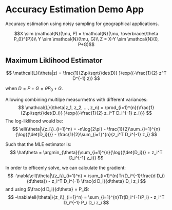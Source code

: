 # Accuracy Estimation Demo App

Accuracy estimation using noisy sampling for geographical applications.

$$X \sim \mathcal{N}(\mu, P) = \mathcal{N}(\mu, \overbrace{\theta P_0}^{P})\\
    Y \sim \mathcal{N}(\mu, G)\\
    Z = X-Y \sim \mathcal{N}(0, P+G)$$

## Maximum Liklihood Estimator
$$
\mathcal{L}(\theta|z) = \frac{1}{2\pi\sqrt{\det(D)} }\exp{(-\frac{1}{2} z^T D^{-1} z)}
$$

when $D = P+G = \theta P_0 + G$.

Allowing combining multilpe measurmetns with different variances:
$$
        \mathcal{L}(\theta|z_1, z_2, ..., z_n) = \prod_{i=1}^{n}{\frac{1}{2\pi\sqrt{\det(D_i)} }\exp{(-\frac{1}{2} z_i^T D_i^{-1} z_i)}}
$$
The log-liklihood would be:
$$
\ell(\theta|\{z_i\}_{i=1}^n) =   -n\log{2\pi} - \frac{1}{2}\sum_{i=1}^{n}{\log{(\det{D_i})}}  - \frac{1}{2}\sum_{i=1}^{n}{z_i^T D_i^{-1} z_i}
$$

Such that the MLE estimator is:
$$
\hat\theta = \argmin_{\theta}{\sum_{i=1}^{n}{\log{(\det{D_i})}  + z_i^T D_i^{-1} z_i}}
$$

In order to efficenly solve, we can calculate the gradient:
$$
-\nabla\ell(\theta|\{z_i\}_{i=1}^n) = \sum_{i=1}^{n}Tr(D_i^{-1}\frac{d D_i}{d\theta}) - z_i^T D_i^{-1} \frac{d D_i}{d\theta} D_i z_i
$$
and using $\frac{d D_i}{d\theta} = P_i$:
$$
-\nabla\ell(\theta|\{z_i\}_{i=1}^n) = \sum_{i=1}^{n}Tr(D_i^{-1}P_i) - z_i^T D_i^{-1} P_i D_i z_i
$$
